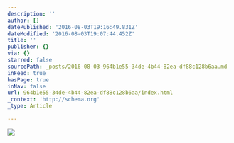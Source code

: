 ```yaml
---
description: ''
author: []
datePublished: '2016-08-03T19:16:49.831Z'
dateModified: '2016-08-03T19:07:44.452Z'
title: ''
publisher: {}
via: {}
starred: false
sourcePath: _posts/2016-08-03-964b1e55-34de-4b44-82ea-df88c128b6aa.md
inFeed: true
hasPage: true
inNav: false
url: 964b1e55-34de-4b44-82ea-df88c128b6aa/index.html
_context: 'http://schema.org'
_type: Article

---
```

![](https://the-grid-user-content.s3-us-west-2.amazonaws.com/0fb69ae0-f49b-4180-b57f-605d03e591eb.png)